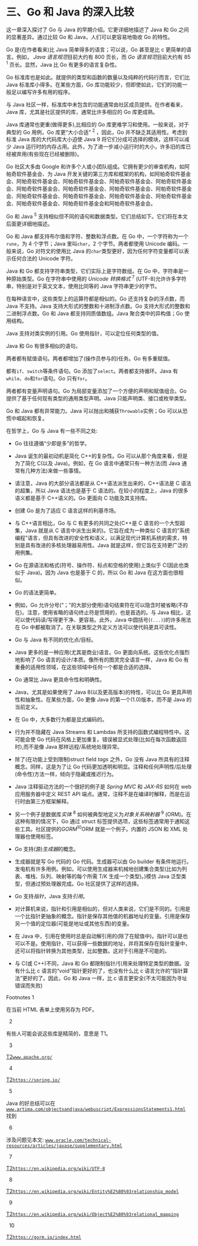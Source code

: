 # 三、Go 和 Java 的深入比较

这一章深入探讨了 Go 与 Java 的早期介绍。它更详细地描述了 Java 和 Go 之间的显著差异。通过比较 Go 和 Java，人们可以更容易地吸收 Go 的特性。

Go 是(在作者看来)比 Java 简单得多的语言；可以说，Go 甚至是比 c 更简单的语言。例如， *Java 语言规范*目前大约有 800 页长，而 *Go 语言规范*目前大约有 85 <sup>1</sup> 页长。显然，Java 比 Go 有更多的语言复杂性。

Go 标准库也是如此。就提供的类型和函数的数量以及纯粹的代码行而言，它们比 Java 标准库小得多。在某些方面，Go 库功能较少，但即使如此，它们的功能一般足以编写许多有用的程序。

与 Java 社区一样，标准库中未包含的功能通常由社区成员提供。在作者看来，Java 库，尤其是社区提供的库，通常比许多相应的 Go 库更成熟。

Java 库通常也更重(做得更多),比相应的 Go 库更难学习和使用。一般来说，对于典型的 Go 用例，Go 库更“大小合适” <sup>2</sup> ，因此，Go 并不缺乏其适用性。考虑到标准 Java 库的大代码库大小迫使 Java 9 将它们分成可选择的模块，这样可以减少 Java 运行时的内存占用。此外，为了进一步减小运行时的大小，许多旧的库已经被弃用(有些现在已经被删除)。

Go 社区大多由 Google 和许多个人或小团队组成。它拥有更少的审查机构，如阿帕奇软件基金会、为 Java 开发关键的第三方库和框架的机构，如阿帕奇软件基金会、阿帕奇软件基金会、阿帕奇软件基金会、阿帕奇软件基金会、阿帕奇软件基金会、阿帕奇软件基金会、阿帕奇软件基金会、阿帕奇软件基金会、阿帕奇软件基金会、阿帕奇软件基金会、阿帕奇软件基金会、阿帕奇软件基金会、阿帕奇软件基金会、阿帕奇软件基金会、阿帕奇软件基金会和阿帕奇软件基金会。

Go 和 Java <sup>5</sup> 支持相似但不同的语句和数据类型。它们总结如下。它们将在本文后面更详细地描述。

Go 和 Java 都支持布尔值和字符、整数和浮点数。在 Go 中，一个字符称为一个`rune`，为 4 个字节；Java 里叫`char`，2 个字节。两者都使用 Unicode 编码。一般来说，Go 对符文的使用比 Java 的`char`类型更好，因为任何字符变量都可以表示任何合法的 Unicode 字符。

Java 和 Go 都支持字符串类型，它们实际上是字符数组。在 Go 中，字符串是一种原始类型。Go 在字符串中使用的 *Unicode* *转换格式* <sup>7</sup> (UTF-8)允许许多字符串，特别是对于英文文本，使用比同等的 Java 字符串更少的字节。

在每种语言中，这些类型上的运算符都是相似的。Go 还支持复杂的浮点数，而 Java 不支持。Java 支持大形式的整数和十进制浮点数。Go 支持大形式的整数和二进制浮点数。Go 和 Java 都支持同质值数组。Java 聚合类中的异构值；Go 使用结构。

Java 支持对类实例的引用。Go 使用指针，可以定位任何类型的值。

Java 和 Go 有很多相似的语句。

两者都有赋值语句。两者都增加了(操作员参与的)任务。Go 有多重赋值。

都有`if`、`switch`等条件语句。Go 添加了`select`。两者都支持循环。Java 有`while`、`do`和`for`语句。Go 只有`for`。

两者都有变量声明语句。Go 为局部变量添加了一个方便的声明和赋值组合。Go 提供了基于任何现有类型的通用类型声明。Java 只能声明类、接口或枚举类型。

Go 和 Java 都有异常能力。Java 可以抛出和捕获`Throwable`实例；Go 可以从恐慌中崛起和恢复。

在哲学上，Go 与 Java 有一些不同之处:

*   Go 往往遵循“少即是多”的哲学。

*   Java 诞生的最初动机是简化 C++的复杂性。Go 可以从那个角度来看，但是为了简化 C(以及 Java)。例如，在 Go 语言中通常只有一种方法(而 Java 通常有几种方法)来做一些事情。

*   请注意，Java 的大部分语法都是从 C++语法派生出来的，C++语法是 C 语法的超集，所以 Java 语法也是基于 C 语法的。在较小的程度上，Java 的很多语义都是基于 C++语义的。Go 更面向 C 功能及其支持库。

*   创建 Go 是为了适应 C 语言这样的利基市场。

*   与 C++语言相比，Go 与 C 有更多的共同之处(C++是 C 语言的一个大型超集，Java 就是从 C 语言中派生出来的)。它旨在成为一种类似 C 语言的“系统编程”语言，但具有改进的安全性和语义，以满足现代计算机系统的需求，特别是具有改进的多核处理器易用性。Java 就是这样，但它旨在支持更广泛的用例集。

*   Go 在源语法和格式(符号、操作符、标点和空格的使用)上类似于 C(因此也类似于 Java)。因为 Java 也是基于 C 的，所以 Go 和 Java 在这方面也很相似。

*   Go 的语法更简单。

*   例如，Go 允许分号(“；”的大部分使用)语句结束符在可以隐含时被省略(不存在)。注意，使用省略的语句终止符是惯用的，也是首选的。与 Java 相比，这可以使代码读/写得更干净、更容易。此外，Java 中圆括号(`(...)`)的许多用法在 Go 中都被取消了。在关联类型之外定义方法可以使代码更具可读性。

*   Go 与 Java 有不同的优化点/目标。

*   Java 更多的是一种应用(尤其是商业)语言。Go 更面向系统。这些优化点强烈地影响了 Go 语言的设计/本质。像所有的图灵完全语言一样，Java 和 Go 有重叠的适用性领域，在这些领域中任何一个都是合适的选择。

*   Go 通常比 Java 更具命令性和明确性。

*   Java，尤其是如果使用了 Java 8(以及更高版本)的特性，可以比 Go 更具声明性和抽象性。在某些方面，Go 更像 Java 的第一个(1.0)版本，而不是 Java 的当前定义。

*   在 Go 中，大多数行为都是显式编码的。

*   行为并不隐藏在 Java Streams 和 Lambdas 所支持的函数式编程特性中。这可能会使 Go 代码在风格上更加重复。错误被显式处理(比如在每次函数返回时),而不是像 Java 那样远程/系统地处理异常。

*   除了(在功能上受到限制)struct field *tags* 之外，Go 没有 Java 所具有的注释概念。同样，这是为了让 Go 代码更加透明和明显。注释和任何声明性/后处理(命令性)方法一样，倾向于隐藏或推迟行为。

*   Java 注释驱动方法的一个很好的例子是 *Spring* *MVC* 和 *JAX-RS* 如何在 web 应用服务器中定义 REST API 端点。通常，注释不是在编译时解释，而是在运行时由第三方框架解释。

*   另一个例子是数据库*实体* <sup>8</sup> 如何被典型地定义为*对象关系映射器* <sup>9</sup> (ORM)。在这种有限的情况下，Go 通过 struct 标签提供选项，这些标签通常用于通知这些工具。社区提供的*GORM*<sup>10</sup>ORM 就是一个例子。内置的 JSON 和 XML 处理器也使用标签。

*   Go 支持(源)*生成器*的概念。

*   生成器就是写 Go 代码的 Go 代码。生成器可以由 Go builder 有条件地运行。发电机有许多用例。例如，可以使用生成器来机械地创建集合类型(比如为列表<t>、堆栈<t>、队列<t>、映射<k t="">等的每个所需 T/K 生成一个类型)。)模仿 Java 泛型类型，但通过预处理器完成。Go 社区提供了这样的选择。</k></t></t></t>

*   Go 支持*指针*，Java 支持*引用*。

*   对计算机来说，指针和引用是相似的，但对人类来说，它们是不同的。引用是一个比指针更抽象的概念。指针是保存其他值的机器地址的变量。引用是保存另一个值的定位器(可能是地址或其他东西)的变量。

*   在 Java 中，引用在使用时总是自动解引用的(除了在赋值中)。指针可以是也可以不是。使用指针，可以获得一些数据的地址，并将其保存在指针变量中，还可以将指针转换为其他类型，比如整数。这对于引用是不可能的。

*   与 C(或 C++)不同，Java 和 Go 都限制指针/引用来处理特定类型的数据。没有什么比 c 语言的“void”指针更好的了，也没有什么比 c 语言允许的“指针算法”更好的了。因此，Go 和 Java 一样，比 c 语言更安全(不太可能因为寻址错误而失败)

<aside aria-label="Footnotes" class="FootnoteSection" epub:type="footnotes">Footnotes 1

在当前 HTML 表单上使用另存为 PDF。

  2

有些人可能会说这些库是精简的，意思是 T1。

  3

[T2`www.apache.org/`](http://www.apache.org/)

  4

[T2`https://spring.io/`](https://spring.io/)

  5

Java 的好总结可以在 [`www.artima.com/objectsandjava/webuscript/ExpressionsStatements1.html`](http://www.artima.com/objectsandjava/webuscript/ExpressionsStatements1.html) 找到

  6

涉及问题见本文: [`www.oracle.com/technical-resources/articles/javase/supplementary.html`](http://www.oracle.com/technical-resources/articles/javase/supplementary.html)

  7

[T2`https://en.wikipedia.org/wiki/UTF-8`](https://en.wikipedia.org/wiki/UTF-8)

  8

[T2`https://en.wikipedia.org/wiki/Entity%E2%80%93relationship_model`](https://en.wikipedia.org/wiki/Entity%25E2%2580%2593relationship_model)

  9

[T2`https://en.wikipedia.org/wiki/Object%E2%80%93relational_mapping`](https://en.wikipedia.org/wiki/Object%25E2%2580%2593relational_mapping)

  10

[T2`https://gorm.io/index.html`](https://gorm.io/index.html)

 </aside>